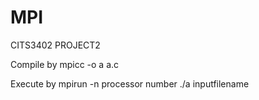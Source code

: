 # MPI
CITS3402 PROJECT2 

Compile by mpicc -o a a.c

Execute by mpirun -n processor number ./a inputfilename


